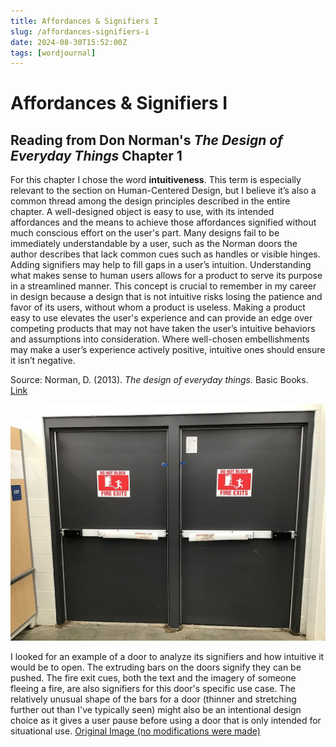 ```yaml
---
title: Affordances & Signifiers I
slug: /affordances-signifiers-i
date: 2024-08-30T15:52:00Z
tags: [wordjournal]
---
```


# Affordances & Signifiers I
## Reading from Don Norman's *The Design of Everyday Things* Chapter 1

For this chapter I chose the word **intuitiveness**. This term is especially relevant to the section on Human-Centered Design, but I believe it’s also a common thread among the design principles described in the entire chapter. A well-designed object is easy to use, with its intended affordances and the means to achieve those affordances signified without much conscious effort on the user's part. Many designs fail to be immediately understandable by a user, such as the Norman doors the author describes that lack common cues such as handles or visible hinges. Adding signifiers may help to fill gaps in a user’s intuition. Understanding what makes sense to human users allows for a product to serve its purpose in a streamlined manner. This concept is crucial to remember in my career in design because a design that is not intuitive risks losing the patience and favor of its users, without whom a product is useless. Making a product easy to use elevates the user's experience and can provide an edge over competing products that may not have taken the user’s intuitive behaviors and assumptions into consideration. Where well-chosen embellishments may make a user’s experience actively positive, intuitive ones should ensure it isn’t negative.

Source: Norman, D. (2013). *The design of everyday things.* Basic Books. [Link](https://jnd.org/books/the-design-of-everyday-things-revised-and-expanded-edition/)


![An image of a pair of fire exit doors. Signs on each door have a cartoon rendition of a person running from a fire, with text that reads "DO NOT BLOCK FIRE EXITS". On each door is a protruding handle that suggests a user must push them to open the door. The handles have "EMERGENCY EXIT" printed on them, as well as smaller text confirming the handles can be pushed.](./images/AffordancesandSignifiersIimage.jpg)

I looked for an example of a door to analyze its signifiers and how intuitive it would be to open. The extruding bars on the doors signify they can be pushed. The fire exit cues, both the text and the imagery of someone fleeing a fire, are also signifiers for this door's specific use case. The relatively unusual shape of the bars for a door (thinner and stretching further out than I've typically seen) might also be an intentional design choice as it gives a user pause before using a door that is only intended for situational use. [Original Image (no modifications were made)](https://www.flickr.com/photos/jeepersmedia/49399118683/)

